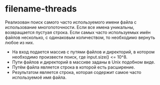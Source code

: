 # filename-threads
Реализован поиск самого часто используемого имени файла с использование многопоточности. Если все имена уникальны, возвращается пустуая строка.
Если самых часто используемых имён файлов несколько, с одинаковым количеством, то необходимо вернуть любое из них.

- На вход подается массив с путями файлов и директорий, в котором необходимо произвести поиск, где input.size() <= 10^8.
- Пути файлов и директорий в массиве заданы в Unix подобном виде.
- Путём файла является строка в которой есть расширение.
- Результатом является строка, которая содержит самое часто используемоё имя файла.
